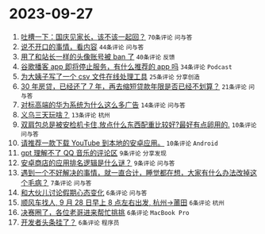 # 2023-09-27

1. [吐槽一下：国庆见家长，该不该一起回？](https://www.v2ex.com/t/977451) `70条评论` `问与答`
1. [说不开口的事情，看内容](https://www.v2ex.com/t/977464) `44条评论` `问与答`
1. [用了和站长一样的头像账号被 ban 了](https://www.v2ex.com/t/977465) `40条评论` `反馈`
1. [谷歌播客 app 即将停止服务，有什么推荐的 app 吗](https://www.v2ex.com/t/977447) `34条评论` `Podcast`
1. [为大姨子写了一个 csv 文件在线处理工具](https://www.v2ex.com/t/977438) `25条评论` `分享创造`
1. [30 年房贷，已经还了 7 年，再去缩短贷款年限是否已经不划算？](https://www.v2ex.com/t/977439) `21条评论` `问与答`
1. [对标高端的华为系统为什么这么多广告](https://www.v2ex.com/t/977473) `14条评论` `问与答`
1. [义乌三天玩啥？](https://www.v2ex.com/t/977443) `13条评论` `杭州`
1. [双肩包总是被安检机卡住,放点什么东西配重比较好?最好有点卵用的.](https://www.v2ex.com/t/977481) `10条评论` `问与答`
1. [请推荐一款下载 YouTube 到本地的安卓应用。](https://www.v2ex.com/t/977458) `10条评论` `Android`
1. [gpt 理解不了 QQ 音乐的评论区](https://www.v2ex.com/t/977448) `9条评论` `分享发现`
1. [安卓商店的应用排名逻辑是什么谜？](https://www.v2ex.com/t/977440) `9条评论` `问与答`
1. [遇到一个不好解决的事情，就一直合计，睡觉都在想，大家有什么办法改掉这个毛病？](https://www.v2ex.com/t/977471) `7条评论` `问与答`
1. [和大伙儿讨论假期心态变化](https://www.v2ex.com/t/977468) `6条评论` `问与答`
1. [顺风车找人, 9 月 28 日早上 8 点左右出发, 杭州->莆田](https://www.v2ex.com/t/977463) `6条评论` `杭州`
1. [决赛圈了，各位老哥进来帮忙挑挑](https://www.v2ex.com/t/977462) `6条评论` `MacBook Pro`
1. [开发者头条挂了？](https://www.v2ex.com/t/977445) `6条评论` `程序员`
